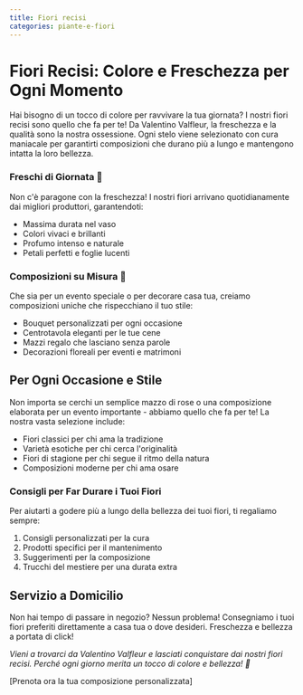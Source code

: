 ```yaml
---
title: Fiori recisi
categories: piante-e-fiori
---
```


# Fiori Recisi: Colore e Freschezza per Ogni Momento

Hai bisogno di un tocco di colore per ravvivare la tua giornata? I nostri fiori recisi sono quello che fa per te! Da Valentino Valfleur, la freschezza e la qualità sono la nostra ossessione. Ogni stelo viene selezionato con cura maniacale per garantirti composizioni che durano più a lungo e mantengono intatta la loro bellezza.

<!--more-->

### Freschi di Giornata 🌸
Non c'è paragone con la freschezza! I nostri fiori arrivano quotidianamente dai migliori produttori, garantendoti:
- Massima durata nel vaso
- Colori vivaci e brillanti
- Profumo intenso e naturale
- Petali perfetti e foglie lucenti

### Composizioni su Misura 💐
Che sia per un evento speciale o per decorare casa tua, creiamo composizioni uniche che rispecchiano il tuo stile:
- Bouquet personalizzati per ogni occasione
- Centrotavola eleganti per le tue cene
- Mazzi regalo che lasciano senza parole
- Decorazioni floreali per eventi e matrimoni

## Per Ogni Occasione e Stile

Non importa se cerchi un semplice mazzo di rose o una composizione elaborata per un evento importante - abbiamo quello che fa per te! La nostra vasta selezione include:
- Fiori classici per chi ama la tradizione
- Varietà esotiche per chi cerca l'originalità
- Fiori di stagione per chi segue il ritmo della natura
- Composizioni moderne per chi ama osare

### Consigli per Far Durare i Tuoi Fiori

Per aiutarti a godere più a lungo della bellezza dei tuoi fiori, ti regaliamo sempre:
1. Consigli personalizzati per la cura
2. Prodotti specifici per il mantenimento
3. Suggerimenti per la composizione
4. Trucchi del mestiere per una durata extra

## Servizio a Domicilio

Non hai tempo di passare in negozio? Nessun problema! Consegniamo i tuoi fiori preferiti direttamente a casa tua o dove desideri. Freschezza e bellezza a portata di click!

*Vieni a trovarci da Valentino Valfleur e lasciati conquistare dai nostri fiori recisi. Perché ogni giorno merita un tocco di colore e bellezza! 🌺*

[Prenota ora la tua composizione personalizzata]
